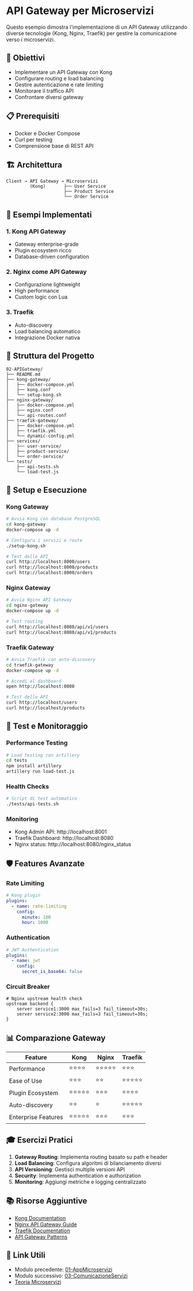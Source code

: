 # API Gateway per Microservizi

Questo esempio dimostra l'implementazione di un API Gateway utilizzando diverse tecnologie (Kong, Nginx, Traefik) per gestire la comunicazione verso i microservizi.

## 🎯 Obiettivi

- Implementare un API Gateway con Kong
- Configurare routing e load balancing
- Gestire autenticazione e rate limiting
- Monitorare il traffico API
- Confrontare diversi gateway

## 📋 Prerequisiti

- Docker e Docker Compose
- Curl per testing
- Comprensione base di REST API

## 🏗️ Architettura

```
Client → API Gateway → Microservizi
         (Kong)       ├── User Service
                      ├── Product Service
                      └── Order Service
```

## 🚀 Esempi Implementati

### 1. Kong API Gateway
- Gateway enterprise-grade
- Plugin ecosystem ricco
- Database-driven configuration

### 2. Nginx come API Gateway
- Configurazione lightweight
- High performance
- Custom logic con Lua

### 3. Traefik
- Auto-discovery
- Load balancing automatico
- Integrazione Docker nativa

## 📁 Struttura del Progetto

```
02-APIGateway/
├── README.md
├── kong-gateway/
│   ├── docker-compose.yml
│   ├── kong.conf
│   └── setup-kong.sh
├── nginx-gateway/
│   ├── docker-compose.yml
│   ├── nginx.conf
│   └── api-routes.conf
├── traefik-gateway/
│   ├── docker-compose.yml
│   ├── traefik.yml
│   └── dynamic-config.yml
├── services/
│   ├── user-service/
│   ├── product-service/
│   └── order-service/
└── tests/
    ├── api-tests.sh
    └── load-test.js

```

## 🔧 Setup e Esecuzione

### Kong Gateway

```bash
# Avvia Kong con database PostgreSQL
cd kong-gateway
docker-compose up -d

# Configura i servizi e route
./setup-kong.sh

# Test delle API
curl http://localhost:8000/users
curl http://localhost:8000/products
curl http://localhost:8000/orders
```

### Nginx Gateway

```bash
# Avvia Nginx API Gateway
cd nginx-gateway
docker-compose up -d

# Test routing
curl http://localhost:8080/api/v1/users
curl http://localhost:8080/api/v1/products
```

### Traefik Gateway

```bash
# Avvia Traefik con auto-discovery
cd traefik-gateway
docker-compose up -d

# Accedi al dashboard
open http://localhost:8080

# Test delle API
curl http://localhost/users
curl http://localhost/products
```

## 🧪 Test e Monitoraggio

### Performance Testing

```bash
# Load testing con artillery
cd tests
npm install artillery
artillery run load-test.js
```

### Health Checks

```bash
# Script di test automatico
./tests/api-tests.sh
```

### Monitoring

- Kong Admin API: http://localhost:8001
- Traefik Dashboard: http://localhost:8080
- Nginx status: http://localhost:8080/nginx_status

## 🛡️ Features Avanzate

### Rate Limiting

```yaml
# Kong plugin
plugins:
  - name: rate-limiting
    config:
      minute: 100
      hour: 1000
```

### Authentication

```yaml
# JWT Authentication
plugins:
  - name: jwt
    config:
      secret_is_base64: false
```

### Circuit Breaker

```nginx
# Nginx upstream health check
upstream backend {
    server service1:3000 max_fails=3 fail_timeout=30s;
    server service2:3000 max_fails=3 fail_timeout=30s;
}
```

## 📊 Comparazione Gateway

| Feature | Kong | Nginx | Traefik |
|---------|------|-------|---------|
| Performance | ⭐⭐⭐⭐ | ⭐⭐⭐⭐⭐ | ⭐⭐⭐ |
| Ease of Use | ⭐⭐⭐ | ⭐⭐ | ⭐⭐⭐⭐⭐ |
| Plugin Ecosystem | ⭐⭐⭐⭐⭐ | ⭐⭐⭐ | ⭐⭐⭐⭐ |
| Auto-discovery | ⭐⭐ | ⭐ | ⭐⭐⭐⭐⭐ |
| Enterprise Features | ⭐⭐⭐⭐⭐ | ⭐⭐⭐ | ⭐⭐⭐ |

## 🎓 Esercizi Pratici

1. **Gateway Routing**: Implementa routing basato su path e header
2. **Load Balancing**: Configura algoritmi di bilanciamento diversi
3. **API Versioning**: Gestisci multiple versioni API
4. **Security**: Implementa authentication e authorization
5. **Monitoring**: Aggiungi metriche e logging centralizzato

## 📚 Risorse Aggiuntive

- [Kong Documentation](https://docs.konghq.com/)
- [Nginx API Gateway Guide](https://www.nginx.com/solutions/api-gateway/)
- [Traefik Documentation](https://doc.traefik.io/traefik/)
- [API Gateway Patterns](https://microservices.io/patterns/apigateway.html)

## 🔗 Link Utili

- Modulo precedente: [01-AppMicroservizi](../01-AppMicroservizi/)
- Modulo successivo: [03-ComunicazioneServizi](../03-ComunicazioneServizi/)
- [Teoria Microservizi](../../teoria/)
